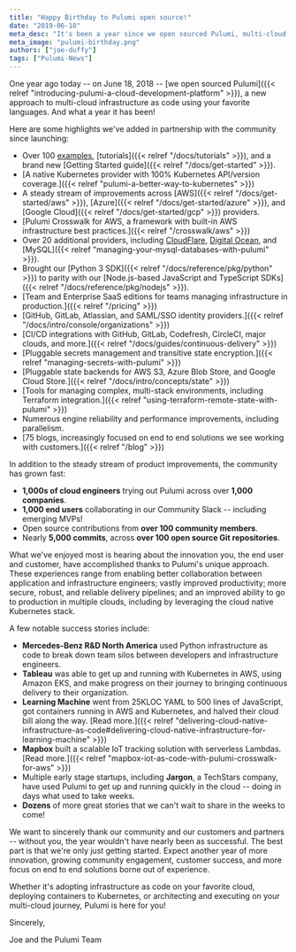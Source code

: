 ```yaml
---
title: "Happy Birthday to Pulumi open source!"
date: "2019-06-18"
meta_desc: "It's been a year since we open sourced Pulumi, multi-cloud infrastructure as code using your favorite languages. Read more about what we've achieved."
meta_image: "pulumi-birthday.png"
authors: ["joe-duffy"]
tags: ["Pulumi-News"]
---
```


One year ago today -- on June 18, 2018 --
[we open sourced Pulumi]({{< relref "introducing-pulumi-a-cloud-development-platform" >}}),
a new approach to multi-cloud infrastructure as code using your favorite
languages. And what a year it has been!
<!--more-->

Here are some highlights we've added in partnership with the community
since launching:

- Over 100 [examples](https://github.com/pulumi/examples),
    [tutorials]({{< relref "/docs/tutorials" >}}), and a brand new
    [Getting Started guide]({{< relref "/docs/get-started" >}}).
- [A native Kubernetes provider with 100% Kubernetes API/version coverage.]({{< relref "pulumi-a-better-way-to-kubernetes" >}})
- A steady stream of improvements across
    [AWS]({{< relref "/docs/get-started/aws" >}}),
    [Azure]({{< relref "/docs/get-started/azure" >}}), and
    [Google Cloud]({{< relref "/docs/get-started/gcp" >}}) providers.
- [Pulumi Crosswalk for AWS, a framework with built-in AWS infrastructure best practices.]({{< relref "/crosswalk/aws" >}})
- Over 20 additional providers, including
    [CloudFlare](https://github.com/pulumi/pulumi-cloudflare),
    [Digital Ocean](https://github.com/pulumi/pulumi-digitalocean), and
    [MySQL]({{< relref "managing-your-mysql-databases-with-pulumi" >}}).
- Brought our [Python 3 SDK]({{< relref "/docs/reference/pkg/python" >}})
    to parity with our
    [Node.js-based JavaScript and TypeScript SDKs]({{< relref "/docs/reference/pkg/nodejs" >}}).
- [Team and Enterprise SaaS editions for teams managing infrastructure in production.]({{< relref "/pricing" >}})
- [GitHub, GitLab, Atlassian, and SAML/SSO identity providers.]({{< relref "/docs/intro/console/organizations" >}})
- [CI/CD integrations with GitHub, GitLab, Codefresh, CircleCI, major clouds, and more.]({{< relref "/docs/guides/continuous-delivery" >}})
- [Pluggable secrets management and transitive state encryption.]({{< relref "managing-secrets-with-pulumi" >}})
- [Pluggable state backends for AWS S3, Azure Blob Store, and Google Cloud Store.]({{< relref "/docs/intro/concepts/state" >}})
- [Tools for managing complex, multi-stack environments, including Terraform integration.]({{< relref "using-terraform-remote-state-with-pulumi" >}})
- Numerous engine reliability and performance improvements, including parallelism.
- [75 blogs, increasingly focused on end to end solutions we see working with customers.]({{< relref "/blog" >}})

In addition to the steady stream of product improvements, the community
has grown fast:

- **1,000s of cloud engineers** trying out Pulumi across over **1,000
    companies**.
- **1,000 end users** collaborating in our Community Slack --
    including emerging MVPs!
- Open source contributions from **over 100 community members**.
- Nearly **5,000 commits**, across **over 100 open source Git
    repositories**.

What we've enjoyed most is hearing about the innovation you, the end
user and customer, have accomplished thanks to Pulumi's unique approach.
These experiences range from enabling better collaboration between
application and infrastructure engineers; vastly improved productivity;
more secure, robust, and reliable delivery pipelines; and an improved
ability to go to production in multiple clouds, including by leveraging
the cloud native Kubernetes stack.

A few notable success stories include:

- **Mercedes-Benz R&D North America** used Python infrastructure as
    code to break down team silos between developers and infrastructure
    engineers.
- **Tableau** was able to get up and running with Kubernetes in AWS,
    using Amazon EKS, and make progress on their journey to bringing
    continuous delivery to their organization.
- **Learning Machine** went from 25KLOC YAML to 500 lines of
    JavaScript, got containers running in AWS and Kubernetes, and halved
    their cloud bill along the way.
    [Read more.]({{< relref "delivering-cloud-native-infrastructure-as-code#delivering-cloud-native-infrastructure-for-learning-machine" >}})
- **Mapbox** built a scalable IoT tracking solution with serverless
    Lambdas. [Read more.]({{< relref "mapbox-iot-as-code-with-pulumi-crosswalk-for-aws" >}})
- Multiple early stage startups, including **Jargon**, a TechStars
    company, have used Pulumi to get up and running quickly in the cloud
    -- doing in days what used to take weeks.
- **Dozens** of more great stories that we can't wait to share in the
    weeks to come!

We want to sincerely thank our community and our customers and partners
-- without you, the year wouldn't have nearly been as successful. The
best part is that we're only just getting started. Expect another year
of more innovation, growing community engagement, customer success, and
more focus on end to end solutions borne out of experience.

Whether it's adopting infrastructure as code on your favorite cloud,
deploying containers to Kubernetes, or architecting and executing on
your multi-cloud journey, Pulumi is here for you!

Sincerely,

Joe and the Pulumi Team
